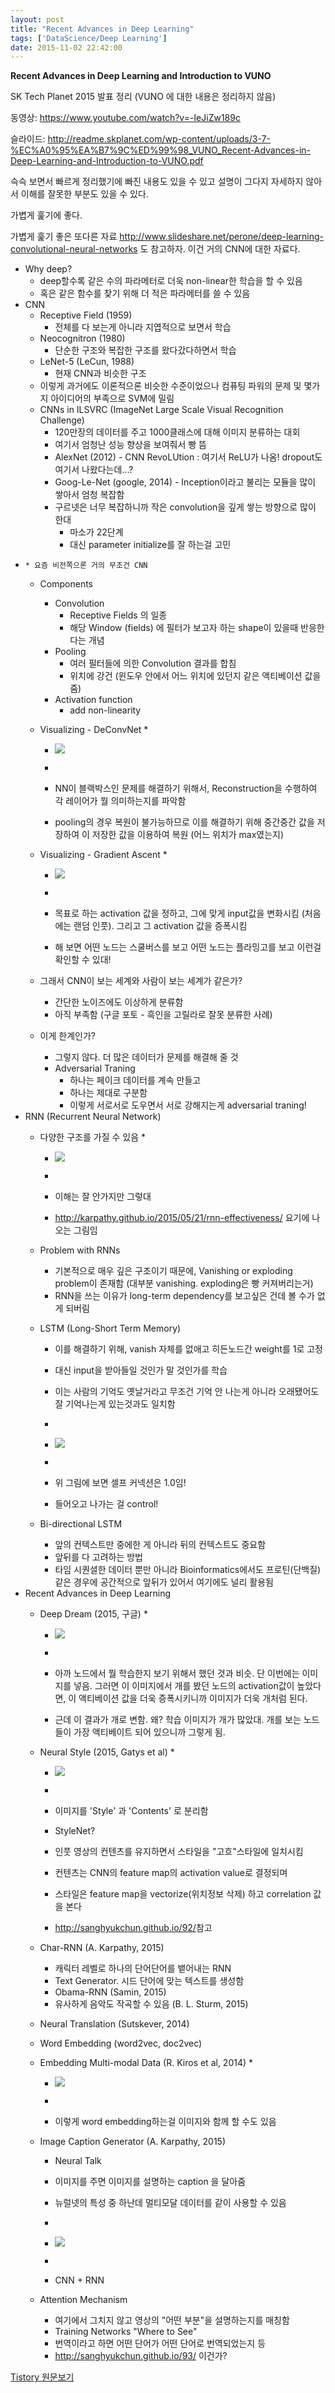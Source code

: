 ```yaml
---
layout: post
title: "Recent Advances in Deep Learning"
tags: ['DataScience/Deep Learning']
date: 2015-11-02 22:42:00
---
```

**Recent Advances in Deep Learning and Introduction to VUNO**

SK Tech Planet 2015 발표 정리 (VUNO 에 대한 내용은 정리하지 않음)

동영상: <https://www.youtube.com/watch?v=-IeJiZw189c>

슬라이드: <http://readme.skplanet.com/wp-content/uploads/3-7-%EC%A0%95%EA%B7%9C%ED%99%98_VUNO_Recent-Advances-in-Deep-Learning-and-Introduction-to-VUNO.pdf>

슥슥 보면서 빠르게 정리했기에 빠진 내용도 있을 수 있고 설명이 그다지 자세하지 않아서 이해를 잘못한 부분도 있을 수 있다. 

가볍게 훑기에 좋다.

  


가볍게 훑기 좋은 또다른 자료 <http://www.slideshare.net/perone/deep-learning-convolutional-neural-networks> 도 참고하자. 이건 거의 CNN에 대한 자료다. 

  


  * Why deep?
    * deep할수록 같은 수의 파라메터로 더욱 non-linear한 학습을 할 수 있음
    * 혹은 같은 함수를 찾기 위해 더 적은 파라메터를 쓸 수 있음
  * CNN
    * Receptive Field (1959)
      * 전체를 다 보는게 아니라 지엽적으로 보면서 학습
    * Neocognitron (1980)
      * 단순한 구조와 복잡한 구조를 왔다갔다하면서 학습
    * LeNet-5 (LeCun, 1988)
      * 현재 CNN과 비슷한 구조
    * 이렇게 과거에도 이론적으론 비슷한 수준이었으나 컴퓨팅 파워의 문제 및 몇가지 아이디어의 부족으로 SVM에 밀림
    * CNNs in ILSVRC (ImageNet Large Scale Visual Recognition Challenge)
      * 120만장의 데이터를 주고 1000클래스에 대해 이미지 분류하는 대회
      * 여기서 엄청난 성능 향상을 보여줘서 빵 뜸
      * AlexNet (2012) - CNN RevoLUtion : 여기서 ReLU가 나옴! dropout도 여기서 나왔다는데...?
      * Goog-Le-Net (google, 2014) - Inception이라고 불리는 모듈을 많이 쌓아서 엄청 복잡함
      * 구르넷은 너무 복잡하니까 작은 convolution을 깊게 쌓는 방향으로 많이 한대
        * 마소가 22단계
        * 대신 parameter initialize를 잘 하는걸 고민
  *     * 요즘 비전쪽으론 거의 무조건 CNN
    * Components
      * Convolution
        * Receptive Fields 의 일종
        * 해당 Window (fields) 에 필터가 보고자 하는 shape이 있을때 반응한다는 개념
      * Pooling
        * 여러 필터들에 의한 Convolution 결과를 합침
        * 위치에 강건 (윈도우 안에서 어느 위치에 있던지 같은 액티베이션 값을 줌)
      * Activation function
        * add non-linearity
    * Visualizing - DeConvNet
      *   

      * ![](http://cfile21.uf.tistory.com/image/2139A0505637675222388B)
      *   

      * NN이 블랙박스인 문제를 해결하기 위해서, Reconstruction을 수행하여 각 레이어가 뭘 의미하는지를 파악함
      * pooling의 경우 복원이 불가능하므로 이를 해결하기 위해 중간중간 값을 저장하여 이 저장한 값을 이용하여 복원 (어느 위치가 max였는지)
    * Visualizing - Gradient Ascent
      *   

      * ![](http://cfile23.uf.tistory.com/image/247A824B5637676B1278D7)
      *   

      * 목표로 하는 activation 값을 정하고, 그에 맞게 input값을 변화시킴 (처음에는 랜덤 인풋). 그리고 그 activation 값을 증폭시킴
      * 해 보면 어떤 노드는 스쿨버스를 보고 어떤 노드는 플라밍고를 보고 이런걸 확인할 수 있대!
    * 그래서 CNN이 보는 세계와 사람이 보는 세계가 같은가?
      * 간단한 노이즈에도 이상하게 분류함
      * 아직 부족함 (구글 포토 - 흑인을 고릴라로 잘못 분류한 사례)
    * 이게 한계인가?
      * 그렇지 않다. 더 많은 데이터가 문제를 해결해 줄 것
      * Adversarial Traning
        * 하나는 페이크 데이터를 계속 만들고
        * 하나는 제대로 구분함
        * 이렇게 서로서로 도우면서 서로 강해지는게 adversarial traning!
  * RNN (Recurrent Neural Network)
    * 다양한 구조를 가질 수 있음
      *   

      * ![](http://cfile22.uf.tistory.com/image/257E454D5637678F0E6D98)
      *   

      * 이해는 잘 안가지만 그렇대
      * <http://karpathy.github.io/2015/05/21/rnn-effectiveness/> 요기에 나오는 그림임
    * Problem with RNNs
      * 기본적으로 매우 깊은 구조이기 때문에, Vanishing or exploding problem이 존재함 (대부분 vanishing. exploding은 빵 커져버리는거)
      * RNN을 쓰는 이유가 long-term dependency를 보고싶은 건데 볼 수가 없게 되버림
    * LSTM (Long-Short Term Memory)
      * 이를 해결하기 위해, vanish 자체를 없애고 히든노드간 weight를 1로 고정
      * 대신 input을 받아들일 것인가 말 것인가를 학습
      * 이는 사람의 기억도 옛날거라고 무조건 기억 안 나는게 아니라 오래됐어도 잘 기억나는게 있는것과도 일치함
      *   

      * ![](http://cfile8.uf.tistory.com/image/253AF14C563767CA197ABC)
      *   

      * 위 그림에 보면 셀프 커넥션은 1.0임!
      * 들어오고 나가는 걸 control!
    * Bi-directional LSTM
      * 앞의 컨텍스트만 중에한 게 아니라 뒤의 컨텍스트도 중요함
      * 앞뒤를 다 고려하는 방법
      * 타임 시퀀셜한 데이터 뿐만 아니라 Bioinformatics에서도 프로틴(단백질)같은 경우에 공간적으로 앞뒤가 있어서 여기에도 널리 활용됨
  * Recent Advances in Deep Learning
    * Deep Dream (2015, 구글)
      *   

      * ![](http://cfile2.uf.tistory.com/image/243F804C563767DF15AE2E)
      *   

      * 아까 노드에서 뭘 학습한지 보기 위해서 했던 것과 비슷. 단 이번에는 이미지를 넣음. 그러면 이 이미지에서 개를 봤던 노드의 activation값이 높았다면, 이 액티베이션 값을 더욱 증폭시키니까 이미지가 더욱 개처럼 된다.
      * 근데 이 결과가 개로 변함. 왜? 학습 이미지가 개가 많았대. 개를 보는 노드들이 가장 액티베이트 되어 있으니까 그렇게 됨.
    * Neural Style (2015, Gatys et al)
      *   

      * ![](http://cfile3.uf.tistory.com/image/24070049563767F616B64D)
      *   

      * 이미지를 'Style' 과 'Contents' 로 분리함
      * StyleNet?
      * 인풋 영상의 컨텐츠를 유지하면서 스타일을 "고흐"스타일에 일치시킴
      * 컨텐츠는 CNN의 feature map의 activation value로 결정되며
      * 스타일은 feature map을 vectorize(위치정보 삭제) 하고 correlation 값을 본다
      * <http://sanghyukchun.github.io/92/>참고
    * Char-RNN (A. Karpathy, 2015)
      * 캐릭터 레벨로 하나의 단어단어를 뱉어내는 RNN
      * Text Generator. 시드 단어에 맞는 텍스트를 생성함
      * Obama-RNN (Samin, 2015)
      * 유사하게 음악도 작곡할 수 있음 (B. L. Sturm, 2015)
    * Neural Translation (Sutskever, 2014)
    * Word Embedding (word2vec, doc2vec)
    * Embedding Multi-modal Data (R. Kiros et al, 2014)
      *   

      * ![](http://cfile27.uf.tistory.com/image/231F9B4C5637680B382FF1)
      *   

      * 이렇게 word embedding하는걸 이미지와 함께 할 수도 있음
    * Image Caption Generator (A. Karpathy, 2015)
      * Neural Talk
      * 이미지를 주면 이미지를 설명하는 caption 을 달아줌
      * 뉴럴넷의 특성 중 하난데 멀티모달 데이터를 같이 사용할 수 있음
      *   

      * ![](http://cfile30.uf.tistory.com/image/2738634E5637682604399B)
      *   

      * CNN + RNN
    * Attention Mechanism
      * 여기에서 그치지 않고 영상의 "어떤 부분"을 설명하는지를 매칭함
      * Training Networks "Where to See"
      * 번역이라고 하면 어떤 단어가 어떤 단어로 번역되었는지 등
      * <http://sanghyukchun.github.io/93/> 이건가?

  



[Tistory 원문보기](http://khanrc.tistory.com/126)
